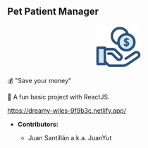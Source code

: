 ## Pet Patient Manager

<p align="center">
  <img src="/src/images/money.png" width="100"/>
 </p>

💰 "Save your money"

👻 A fun basic project with ReactJS.

https://dreamy-wiles-9f9b3c.netlify.app/

- **Contributors:**

  - Juan Santillán a.k.a. JuanYut
